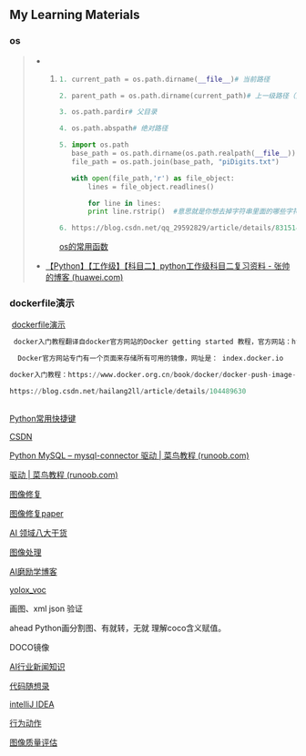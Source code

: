 ## My Learning Materials

### os

> - 1. ```python
>      1. current_path = os.path.dirname(__file__)# 当前路径  
>      
>      2. parent_path = os.path.dirname(current_path)# 上一级路径（父级路径）
>      
>      3. os.path.pardir# 父目录
>      
>      4. os.path.abspath# 绝对路径
>      
>      5. import os.path
>         base_path = os.path.dirname(os.path.realpath(__file__))  # 获取当前路径
>         file_path = os.path.join(base_path, "piDigits.txt")
>      
>         with open(file_path,'r') as file_object:
>             lines = file_object.readlines()
>      
>             for line in lines:
>             print line.rstrip()  #意思就是你想去掉字符串里面的哪些字符，那么你就把这些字符当参数传入。此函数只会删除头和尾的字符，中间的不会删除。）如果strip()的参数为空，那么会默认删除字符串头和尾的空白字符(包括\n，\r，\t这些)。
>      
>      6. https://blog.csdn.net/qq_29592829/article/details/83151499 #OS的常用函数，超链接如下：            
>      ```
>
>      [os的常用函数](https://blog.csdn.net/qq_29592829/article/details/83151499)
>
> - [【Python】【工作级】【科目二】python工作级科目二复习资料 - 张帅的博客 (huawei.com)](http://3ms.huawei.com/km/blogs/details/9227569)

### dockerfile演示

​    [dockerfile演示](https://blog.csdn.net/hailang2ll/article/details/104489630)

```python
 docker入门教程翻译自docker官方网站的Docker getting started 教程，官方网站：https://docs.docker.com/linux/started/

  Docker官方网站专门有一个页面来存储所有可用的镜像，网址是： index.docker.io

docker入门教程：https://www.docker.org.cn/book/docker/docker-push-image-13.html

https://blog.csdn.net/hailang2ll/article/details/104489630
    
```

  

[Python常用快捷键](https://baijiahao.baidu.com/s?id=1694547491103339271&wfr=spider&for=pc)

[CSDN](https://www.csdn.net/)

[Python MySQL – mysql-connector 驱动 | 菜鸟教程 (runoob.com)](https://www.runoob.com/python3/python-mysql-connector.html)

[驱动 | 菜鸟教程 (runoob.com)](https://www.runoob.com)

[图像修复](https://github.com/zengyh1900/Awesome-Image-Inpainting)

[图像修复paper](https://paperswithcode.com/task/image-inpainting)

[AI 领域八大干货](https://blog.csdn.net/sinat_28442665/article/details/113738818)

[图像处理](https://so.csdn.net/so/search?q=%E5%9B%BE%E5%83%8F%E5%A4%84%E7%90%86&spm=1001.2014.3001.7363)

[AI磨励学博客](https://positive.blog.csdn.net/?type=blog)

[yolox_voc](https://www.zhihu.com/question/482419414)

画图、xml   json  验证

ahead  Python画分割图、有就转，无就 理解coco含义赋值。



DOCO镜像



[AI行业新闻知识](https://www.xianjichina.com/special_1508/column_3)

[ 代码随想录 ](https://programmercarl.com/前序/程序员简历.html#拿不准的绝对不要写在简历上)

[intelliJ IDEA](https://code-with-me.jetbrains.com)

[行为动作](https://github.com/aakash2016/blog-codes)

[图像质量评估](https://ieeexplore.ieee.org/document/1284395/references#references)

